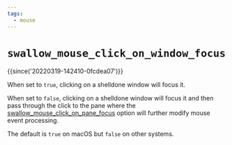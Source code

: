 ```yaml
---
tags:
  - mouse
---
```

# `swallow_mouse_click_on_window_focus`

{{since('20220319-142410-0fcdea07')}}

When set to `true`, clicking on a shelldone window will focus it.

When set to `false`, clicking on a shelldone window will focus it and then pass
through the click to the pane where the
[swallow_mouse_click_on_pane_focus](swallow_mouse_click_on_pane_focus.md)
option will further modify mouse event processing.

The default is `true` on macOS but `false` on other systems.
